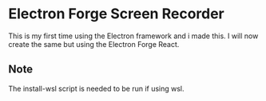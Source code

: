 # Electron Forge Screen Recorder
This is my first time using the Electron framework and i made this.
I will now create the same but using the Electron Forge React.

## Note
The install-wsl script is needed to be run if using wsl.